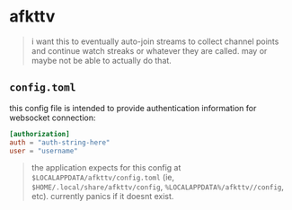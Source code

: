 # afkttv

> i want this to eventually auto-join streams to collect channel points and continue watch streaks or whatever they are called. may or maybe not be able to actually do that.

## `config.toml`

this config file is intended to provide authentication information for websocket connection:

```toml
[authorization]
auth = "auth-string-here"
user = "username"
```

> the application expects for this config at `$LOCALAPPDATA/afkttv/config.toml` (ie, `$HOME/.local/share/afkttv/config`, `%LOCALAPPDATA%/afkttv//config`, etc). currently panics if it doesnt exist.
